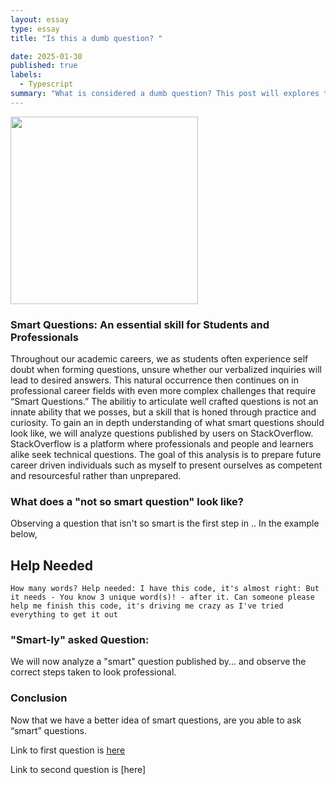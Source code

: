 ```yaml
---
layout: essay
type: essay
title: "Is this a dumb question? "

date: 2025-01-30
published: true
labels:
  - Typescript
summary: "What is considered a dumb question? This post will explores the key characteristics of well-formed intellectual questions through real world examples."
---
```


<img width="300px" 
img length ="300px"
img class="img-fluid" src="https://www.massachusettspta.org/wp-content/uploads/2019/09/questions-medium-1366x750.jpg">

### Smart Questions: An essential skill for Students and Professionals
Throughout our academic careers, we as students often experience self doubt when forming questions, unsure whether our verbalized inquiries will lead to desired answers. This natural occurrence then continues on in professional career fields with even more complex challenges that require “Smart Questions.” The abilitiy to articulate well crafted questions is not an innate ability that we  posses, but a skill that is honed through practice and curiosity. To gain an in depth understanding of what smart questions should look like, we will analyze questions published by users on StackOverflow. StackOverflow is a platform where professionals and people and learners alike seek technical questions. The goal of this analysis is to prepare future career driven individuals such as myself to present ourselves as competent and resourcesful rather than unprepared. 

### What does a "not so smart question" look like?
Observing a question that isn't so smart is the first step in .. In the example below, 

## Help Needed

```
How many words? Help needed: I have this code, it's almost right: But it needs - You know 3 unique word(s)! - after it. Can someone please help me finish this code, it's driving me crazy as I've tried everything to get it out
```

### "Smart-ly" asked Question:
We will now analyze a "smart" question published by... and observe the correct steps taken to look professional.

### Conclusion
Now that we have a better idea of smart questions, are you able to ask “smart” questions. 

Link to first question is [here](https://stackoverflow.com/questions/34326288/how-many-words-help-needed)

Link to second question is [here]
